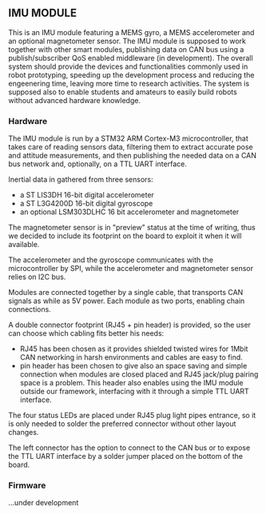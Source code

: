 IMU MODULE
---------------------

This is an IMU module featuring a MEMS gyro, a MEMS accelerometer and an optional magnetometer sensor.
The IMU module is supposed to work together with other smart modules, publishing data on CAN bus using a publish/subscriber QoS enabled middleware (in development).
The overall system should provide the devices and functionalities commonly used in robot prototyping, speeding up the development process and reducing the engeenering time, leaving more time to research activities. The system is supposed also to enable students and amateurs to easily build robots without advanced hardware knowledge.

### Hardware

The IMU module is run by a STM32 ARM Cortex-M3 microcontroller, that takes care of reading sensors data, filtering them to extract accurate pose and attitude measurements, and then publishing the needed data on a CAN bus network and, optionally, on a TTL UART interface.

Inertial data in gathered from three sensors:

- a ST LIS3DH 16-bit digital accelerometer
- a ST L3G4200D 16-bit digital gyroscope
- an optional LSM303DLHC 16 bit accelerometer and magnetometer

The magnetometer sensor is in "preview" status at the time of writing, thus we decided to include its footprint on the board to exploit it when it will available.

The accelerometer and the gyroscope communicates with the microcontroller by SPI, while the accelerometer and magnetometer sensor relies on I2C bus.

Modules are connected together by a single cable, that transports CAN signals as while as 5V power. Each module as two ports, enabling chain connections.

A double connector footprint (RJ45 + pin header) is provided, so the user can choose which cabling fits better his needs:
- RJ45 has been chosen as it provides shielded twisted wires for 1Mbit CAN networking in harsh environments and cables are easy to find.
- pin header has been chosen to give also an space saving and simple connection when modules are closed placed and RJ45 jack/plug pairing space is a problem. This header also enables using the IMU module outside our framework, interfacing with it through a simple TTL UART interface.

The four status LEDs are placed under RJ45 plug light pipes entrance, so it is only needed to solder the preferred connector without other layout changes.

The left connector has the option to connect to the CAN bus or to expose the TTL UART interface by a solder jumper placed on the bottom of the board.

### Firmware

...under development